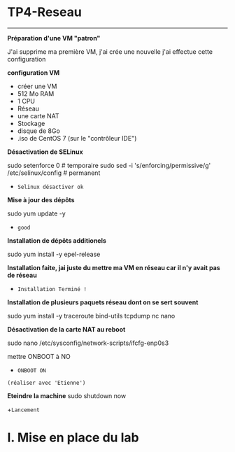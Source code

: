 # TP4-Reseau
---

**Préparation d'une VM "patron"**

J'ai supprime ma première VM, j'ai crée une nouvelle j'ai effectue cette configuration 

**configuration VM**
+ créer une VM
+ 512 Mo RAM
+ 1 CPU
+ Réseau
+ une carte NAT
+ Stockage
+ disque de 8Go
+ .iso de CentOS 7 (sur le "contrôleur IDE")

**Désactivation de SELinux**

sudo setenforce 0 # temporaire
sudo sed -i 's/enforcing/permissive/g' /etc/selinux/config # permanent

+ `Selinux désactiver ok`

**Mise à jour des dépôts**

sudo yum update -y

+ `good`

**Installation de dépôts additionels**

sudo yum install -y epel-release

**Installation faite, jai juste du mettre ma VM en réseau car il n'y avait pas de réseau** 

+ `Installation Terminé !`

 **Installation de plusieurs paquets réseau dont on se sert souvent**
 
sudo yum install -y traceroute bind-utils tcpdump nc nano

 **Désactivation de la carte NAT au reboot**
 
sudo nano /etc/sysconfig/network-scripts/ifcfg-enp0s3

 mettre ONBOOT à NO
+ `ONBOOT ON`

`(réaliser avec 'Etienne')`

**Eteindre la machine**
sudo shutdown now

+`Lancement`


# I. Mise en place du lab
